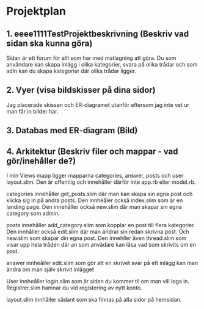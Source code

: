 # Projektplan

## 1. eeee1111TestProjektbeskrivning (Beskriv vad sidan ska kunna göra)
Sidan är ett forum för allt som har med matlagning att göra. Du som användare kan skapa inlägg i olika kategorier, svara på olika trådar och som adin kan du skapa kategorier där olika trådar ligger.
## 2. Vyer (visa bildskisser på dina sidor)
Jag placerade skissen och ER-diagramet utanför eftersom jag inte vet ur man får in bilder här.

## 3. Databas med ER-diagram (Bild)
## 4. Arkitektur (Beskriv filer och mappar - vad gör/inehåller de?)

I min Views mapp ligger mapparna categories, answer, posts och user layout.slim. Den är offentlig och innehåller därför inte app.rb eller model.rb.

categories innehåller get_posts.slim där man kan skapa sin egna post och klicka sig in på andra posts. Den innheåler också index.slim som är en landing page. Den innehåller också new.slim där man skapar sin egna category som admin. 

posts innehåller add_category.slim som kopplar en post till flera kategorier. Den innhåller också edit.slim där man ändrar sin redan skrivna post. Och new.slim som skapar din egna post. Den innehller även thread.slim som visar upp hela tråden där an som anvädare kan läsa vad som skrivits om en post.

answer innheåller edit.slim som gör att en skrivet svar på ett inlägg kan man ändra om man själv skrivit inlägget

User innheåller login.slim som är sidan du kommer tll om man vill loga in. Registrer.slim hamnar du vid registering av nytt konto.

layout.slim innhåller sådant som ska finnas på alla sidor på hemsidan.
